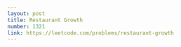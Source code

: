 ```yaml
---
layout: post
title: Restaurant Growth
number: 1321
link: https://leetcode.com/problems/restaurant-growth
---
```

